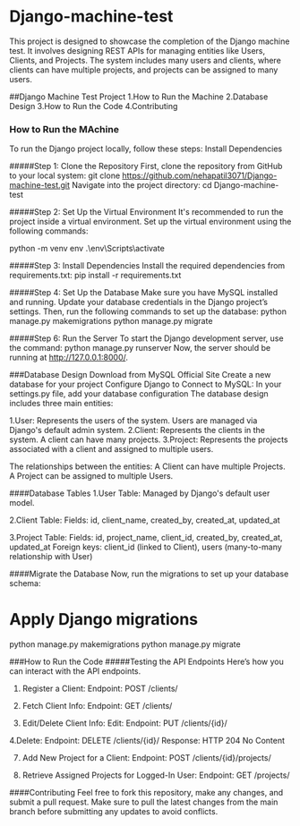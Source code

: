 # Django-machine-test
This project is designed to showcase the completion of the Django machine test. It involves designing REST APIs for managing entities like Users, Clients, and Projects. The system includes many users and clients, where clients can have multiple projects, and projects can be assigned to many users.

##Django Machine Test Project
1.How to Run the Machine
2.Database Design
3.How to Run the Code
4.Contributing 


### How to Run the MAchine
To run the Django project locally, follow these steps:
Install Dependencies

#####Step 1: Clone the Repository
First, clone the repository from GitHub to your local system:
git clone https://github.com/nehapatil3071/Django-machine-test.git
Navigate into the project directory:
cd Django-machine-test

#####Step 2: Set Up the Virtual Environment
It's recommended to run the project inside a virtual environment. Set up the virtual environment using the following commands:

python -m venv env
.\env\Scripts\activate

#####Step 3: Install Dependencies
Install the required dependencies from requirements.txt:
pip install -r requirements.txt

#####Step 4: Set Up the Database
Make sure you have MySQL installed and running. Update your database credentials in the Django project’s settings. Then, run the following commands to set up the database:
python manage.py makemigrations
python manage.py migrate

#####Step 6: Run the Server
To start the Django development server, use the command:
python manage.py runserver
Now, the server should be running at http://127.0.0.1:8000/.

###Database Design
Download from MySQL Official Site
Create a new database for your project
Configure Django to Connect to MySQL: In your settings.py file, add your database configuration
The database design includes three main entities:

1.User: Represents the users of the system. Users are managed via Django's default admin system.
2.Client: Represents the clients in the system. A client can have many projects.
3.Project: Represents the projects associated with a client and assigned to multiple users.

The relationships between the entities:
  A Client can have multiple Projects.
  A Project can be assigned to multiple Users.
  
####Database Tables
1.User Table:
Managed by Django's default user model.

2.Client Table:
Fields: id, client_name, created_by, created_at, updated_at

3.Project Table:
Fields: id, project_name, client_id, created_by, created_at, updated_at
Foreign keys: client_id (linked to Client), users (many-to-many relationship with User)

####Migrate the Database
Now, run the migrations to set up your database schema:
# Apply Django migrations
python manage.py makemigrations
python manage.py migrate

###How to Run the Code
#####Testing the API Endpoints
Here’s how you can interact with the API endpoints.

1. Register a Client:
Endpoint: POST /clients/

3. Fetch Client Info:
Endpoint: GET /clients/

5. Edit/Delete Client Info:
Edit:
Endpoint: PUT /clients/{id}/

4.Delete:
Endpoint: DELETE /clients/{id}/
Response: HTTP 204 No Content

7. Add New Project for a Client:
Endpoint: POST /clients/{id}/projects/

9. Retrieve Assigned Projects for Logged-In User:
Endpoint: GET /projects/

####Contributing
Feel free to fork this repository, make any changes, and submit a pull request. Make sure to pull the latest changes from the main branch before submitting any updates to avoid conflicts.

